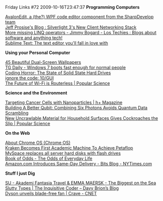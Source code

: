 Friday Links #72
2009-10-16T23:47:37
**Programming Computers**

[AvalonEdit, a (the?) WPF code editor component from the SharpDevelop team](http://coolthingoftheday.blogspot.com/2009/10/avalonedit-the-wpf-code-editor.html)   
[Jeff Prosise's Blog : Silverlight 3's New Client Networking Stack ](http://www.wintellect.com/CS/blogs/jprosise/archive/2009/10/14/silverlight-3-s-new-client-networking-stack.aspx)   
[More missing LINQ operators - Jimmy Bogard - Los Techies : Blogs about software and anything tech! ](http://www.lostechies.com/blogs/jimmy_bogard/archive/2009/10/15/more-missing-linq-operators.aspx)   
[Sublime Text: The text editor you'll fall in love with](http://www.sublimetext.com/)

**Using your Personal Computer**

[45 Beautiful Dual-Screen Wallpapers](http://sixrevisions.com/resources/45-beautiful-dual-screen-wallpapers/)   
[TG Daily - Windows 7 boots fast enough for normal people ](http://www.tgdaily.com/cdn/view/44257/141/)   
[Coding Horror: The State of Solid State Hard Drives ](http://www.codinghorror.com/blog/archives/001304.html)   
[ignore the code: 10/GUI](http://ignorethecode.net/blog/2009/10/13/10_gui/)   
[The Future of Wi-Fi is Routerless | Popular Science](http://www.popsci.com/technology/article/2009-10/future-wi-fi-routerless)

**Science and the Environment**

[Targeting Cancer Cells with Nanoparticles | h+ Magazine ](http://hplusmagazine.com/articles/nano/targeting-cancer-cells-nanoparticles)   
[Building A Better Qubit: Combining Six Photons Avoids Quantum Data Scrambling ](http://www.sciencedaily.com/releases/2009/10/091005123050.htm)   
[New Uncrawlable Material for Household Surfaces Gives Cockroaches the Slip | Popular Science](http://www.popsci.com/science/article/2009-10/slippery-cockroaches)

**On the Web**

[About Chrome OS (Chrome OS)](http://sites.google.com/site/chromeoslinux/home)   
[Kraken Becomes First Academic Machine To Achieve Petaflop ](http://www.sciencedaily.com/releases/2009/10/091008192739.htm)   
[MySpace replaces all server hard disks with flash drives ](http://www.computerworld.com/s/article/9139280/MySpace_replaces_all_server_hard_disks_with_flash_drives?source=rss_news)   
[Book of Odds - The Odds of Everyday Life](http://bookofodds.com/)   
[Amazon.com Introduces Same-Day Delivery - Bits Blog - NYTimes.com](http://bits.blogs.nytimes.com/2009/10/15/amazoncom-introduces-same-day-delivery/?ref=technology)

**Stuff I just Dig**

[SU - Akademi Fantasia Travel & EMMA MAERSK - The Biggest on the Sea   
](http://www.stumbleupon.com/s/#32IOVh/www.akademifantasia.org/?p=2066/)[Slutty Types | The Inquisitive Coder – Davy Brion’s Blog ](http://davybrion.com/blog/2009/10/slutty-types/)   
[Dyson unveils blade-free fan | Crave - CNET ](http://news.cnet.com/8301-17938_105-10373251-1.html?part=rss&subj=news&tag=2547-1_3-0-5)
